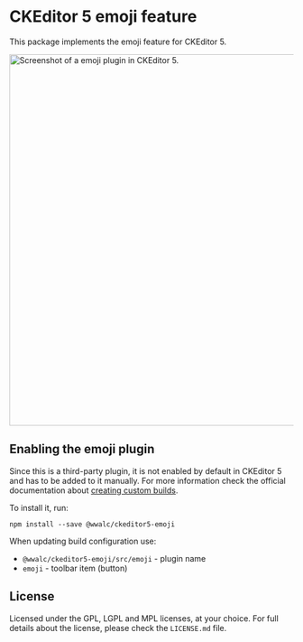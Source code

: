 CKEditor 5 emoji feature
========================

This package implements the emoji feature for CKEditor 5.

<img width="658" alt="Screenshot of a emoji plugin in CKEditor 5." src="https://user-images.githubusercontent.com/545175/33665566-a536a6cc-da97-11e7-9481-1d95c24a5fe5.png">

## Enabling the emoji plugin

Since this is a third-party plugin, it is not enabled by default in CKEditor 5 and has to be added to it manually. For more information check the official documentation about [creating custom builds](https://docs.ckeditor.com/ckeditor5/latest/builds/guides/development/custom-builds.html).

To install it, run:
```
npm install --save @wwalc/ckeditor5-emoji
```

When updating build configuration use:
 * `@wwalc/ckeditor5-emoji/src/emoji` - plugin name
 * `emoji` - toolbar item (button)

## License

Licensed under the GPL, LGPL and MPL licenses, at your choice. For full details about the license, please check the `LICENSE.md` file.
